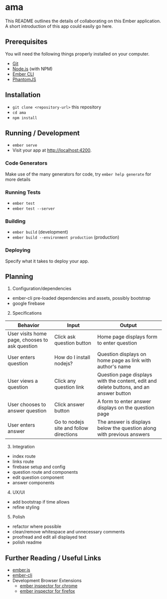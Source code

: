 # ama

This README outlines the details of collaborating on this Ember application.
A short introduction of this app could easily go here.

## Prerequisites

You will need the following things properly installed on your computer.

* [Git](https://git-scm.com/)
* [Node.js](https://nodejs.org/) (with NPM)
* [Ember CLI](https://ember-cli.com/)
* [PhantomJS](http://phantomjs.org/)

## Installation

* `git clone <repository-url>` this repository
* `cd ama`
* `npm install`

## Running / Development

* `ember serve`
* Visit your app at [http://localhost:4200](http://localhost:4200).

### Code Generators

Make use of the many generators for code, try `ember help generate` for more details

### Running Tests

* `ember test`
* `ember test --server`

### Building

* `ember build` (development)
* `ember build --environment production` (production)

### Deploying

Specify what it takes to deploy your app.

## Planning

1. Configuration/dependencies

 * ember-cli pre-loaded dependencies and assets, possibly bootstrap
 * google firebase

2. Specifications

 | Behavior | Input | Output |
 |----------|-------|--------|
 | User visits home page, chooses to ask question | Click ask question button | Home page displays form to enter question|
 | User enters question | How do I install nodejs? | Question displays on home page as link with author's name|
 | User views a question | Click any question link | Question page displays with the content, edit and delete buttons, and an answer button |
 | User chooses to answer question | Click answer button | A form to enter answer displays on the question page |
 | User enters answer | Go to nodejs site and follow directions | The answer is displays below the question along with previous answers |

 3. Integration

  * index route
  * links route
  * firebase setup and config
  * question route and components
  * edit question component
  * answer components

4. UX/UI

 * add bootstrap if time allows
 * refine styling

5. Polish

 * refactor where possible
 * clean/remove whitespace and unnecessary comments
 * proofread and edit all displayed text
 * polish readme

## Further Reading / Useful Links

* [ember.js](http://emberjs.com/)
* [ember-cli](https://ember-cli.com/)
* Development Browser Extensions
  * [ember inspector for chrome](https://chrome.google.com/webstore/detail/ember-inspector/bmdblncegkenkacieihfhpjfppoconhi)
  * [ember inspector for firefox](https://addons.mozilla.org/en-US/firefox/addon/ember-inspector/)
